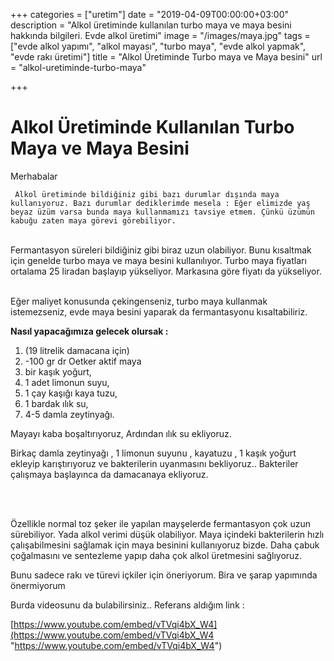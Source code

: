 +++
categories = ["uretim"]
date = "2019-04-09T00:00:00+03:00"
description = "Alkol üretiminde kullanılan turbo maya ve maya besini hakkında bilgileri. Evde alkol üretimi"
image = "/images/maya.jpg"
tags = ["evde alkol yapımı", "alkol mayası", "turbo maya", "evde alkol yapmak", "evde rakı üretimi"]
title = "Alkol Üretiminde Turbo maya ve Maya besini"
url = "alkol-uretiminde-turbo-maya"

+++
# Alkol Üretiminde Kullanılan Turbo Maya ve Maya Besini

Merhabalar

     Alkol üretiminde bildiğiniz gibi bazı durumlar dışında maya kullanıyoruz. Bazı durumlar dediklerimde mesela : Eğer elimizde yaş beyaz üzüm varsa bunda maya kullanmamızı tavsiye etmem. Çünkü üzümün kabuğu zaten maya görevi görebiliyor.

   <br>Fermantasyon süreleri bildiğiniz gibi biraz uzun olabiliyor. Bunu kısaltmak için genelde turbo maya ve maya besini kullanılıyor. Turbo maya fiyatları ortalama 25 liradan başlayıp yükseliyor.  Markasına göre fiyatı da yükseliyor.

   <br>Eğer maliyet konusunda çekingenseniz, turbo maya kullanmak istemezseniz, evde maya besini yaparak da fermantasyonu kısaltabiliriz.

**Nasıl yapacağımıza  gelecek olursak :**

1. (19 litrelik damacana için)
2. -100 gr dr Oetker aktif maya
3. bir kaşık yoğurt,
4. 1 adet limonun suyu,
5. 1 çay kaşığı kaya tuzu,
6. 1 bardak ılık su,
7. 4-5 damla zeytinyağı.

Mayayı kaba boşaltırıyoruz, Ardından ılık su ekliyoruz.

Birkaç damla zeytinyağı , 1 limonun suyunu , kayatuzu , 1 kaşık yoğurt ekleyip karıştırıyoruz ve bakterilerin uyanmasını bekliyoruz..  Bakteriler çalışmaya başlayınca da damacanaya ekliyoruz.

<br><br>

Özellikle normal toz şeker ile yapılan mayşelerde fermantasyon çok uzun  sürebiliyor. Yada alkol verimi düşük olabiliyor. Maya içindeki bakterilerin hızlı çalışabilmesini sağlamak için maya besinini kullanıyoruz bizde. Daha çabuk çoğalmasını ve sentezleme yapıp daha çok alkol üretmesini sağlıyoruz.

Bunu sadece  rakı ve türevi içkiler için öneriyorum. Bira ve şarap yapımında önermiyorum

Burda videosunu da bulabilirsiniz..  Referans aldığım link :

[https://www.youtube.com/embed/vTVqi4bX_W4](https://www.youtube.com/embed/vTVqi4bX_W4 "https://www.youtube.com/embed/vTVqi4bX_W4")